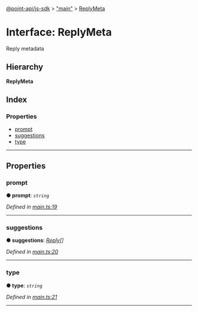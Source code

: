 [@point-api/js-sdk](../README.md) > ["main"](../modules/_main_.md) > [ReplyMeta](../interfaces/_main_.replymeta.md)

# Interface: ReplyMeta

Reply metadata

## Hierarchy

**ReplyMeta**

## Index

### Properties

* [prompt](_main_.replymeta.md#prompt)
* [suggestions](_main_.replymeta.md#suggestions)
* [type](_main_.replymeta.md#type)

---

## Properties

<a id="prompt"></a>

###  prompt

**● prompt**: *`string`*

*Defined in [main.ts:19](https://github.com/PointMail/point-api/blob/d8bea08/src/main.ts#L19)*

___
<a id="suggestions"></a>

###  suggestions

**● suggestions**: *[Reply](_main_.reply.md)[]*

*Defined in [main.ts:20](https://github.com/PointMail/point-api/blob/d8bea08/src/main.ts#L20)*

___
<a id="type"></a>

###  type

**● type**: *`string`*

*Defined in [main.ts:21](https://github.com/PointMail/point-api/blob/d8bea08/src/main.ts#L21)*

___

